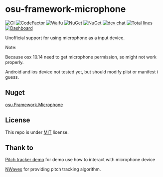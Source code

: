 # osu-framework-microphone

[![CI](https://github.com/karaoke-dev/osu-framework-microphone/actions/workflows/ci.yml/badge.svg)](https://github.com/karaoke-dev/osu-framework-microphone)
[![CodeFactor](https://www.codefactor.io/repository/github/karaoke-dev/osu-framework-microphone/badge)](https://www.codefactor.io/repository/github/karaoke-dev/osu-framework-microphone)
[![Waifu](https://img.shields.io/badge/月子我婆-passed-ff69b4.svg)](https://github.com/karaoke-dev/osu-framework-microphone)
[![NuGet](https://img.shields.io/nuget/v/osu.Framework.Microphone.svg)](https://www.nuget.org/packages/osu.Framework.Microphone)
[![NuGet](https://img.shields.io/nuget/dt/osu.Framework.Microphone.svg)](https://www.nuget.org/packages/osu.Framework.Microphone)
[![dev chat](https://discordapp.com/api/guilds/299006062323826688/widget.png?style=shield)](https://discord.gg/ga2xZXk)
[![Total lines](https://tokei.rs/b1/github/karaoke-dev/osu-framework-microphone)](https://ghloc.vercel.app/karaoke-dev/osu-framework-microphone?branch=master)
[![Dashboard](https://img.shields.io/badge/Dashboard-stonks!-informational)](https://www.repotrends.com/karaoke-dev/osu-framework-microphone)

Unofficial support for using microphone as a input device.

Note: 

Because osx 10.14 need to get microphone permission, so might not work properly.

Android and ios device not tested yet, but should modify plist or manifest i guess.

## Nuget

[osu.Framework.Microphone](https://www.nuget.org/packages/osu.Framework.Microphone)

## License

This repo is under [MIT](LICENSE) license.

## Thank to 

[Pitch tracker demo](https://github.com/ManagedBass/Demo.WPF) for demo use how to interact with microphone device

[NWaves](https://github.com/ar1st0crat/NWaves) for providing pitch tracking algorithm.
